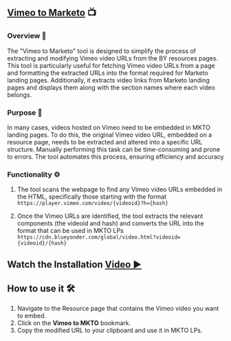 ## [Vimeo to Marketo](https://drive.google.com/uc?export=download&id=1ubVWXFsg1IgveHR3fCWDTjKLULGZEhVG) 📺

### Overview 🌟
The "Vimeo to Marketo" tool is designed to simplify the process of extracting and modifying Vimeo video URLs from the BY resources pages. This tool is particularly useful for fetching Vimeo video URLs from a page and formatting the extracted URLs into the format required for Marketo landing pages. Additionally, it extracts video links from Marketo landing pages and displays them along with the section names where each video belongs.

### Purpose 🎯
In many cases, videos hosted on Vimeo need to be embedded in MKTO landing pages. To do this, the original Vimeo video URL, embedded on a resource page, needs to be extracted and altered into a specific URL structure. Manually performing this task can be time-consuming and prone to errors. The tool automates this process, ensuring efficiency and accuracy

### Functionality ⚙️
 1. The tool scans the webpage to find any Vimeo video URLs embedded in the HTML, specifically those starting with the format <br>
 `` https://player.vimeo.com/video/{videoid}?h={hash} ``

 2. Once the Vimeo URLs are identified, the tool extracts the relevant components (the videoid and hash) and converts the URL into the format that can be used in MKTO LPs
 ``https://cdn.blueyonder.com/global/video.html?videoid={videoid}/{hash} ``

<!---
## Tool [installation](https://drive.google.com/uc?export=download&id=1WjxT1bawv8BX_MIzwj9Q2kXwBANxWkwg) steps 📥
1. Click [here](https://drive.google.com/uc?export=download&id=1WjxT1bawv8BX_MIzwj9Q2kXwBANxWkwg) to download the tool.
2. Press ``Ctrl + Shift + O`` to open the Bookmark Manager in Chrome.
3. Click on the three vertical dots (menu) in the upper right corner.
4. Select **Import Bookmarks** from the dropdown menu.
5. Choose the bookmark file you just downloaded.
6. A folder named "Imported" will be created in your bookmarks. Inside this folder, you will find the tool. You can change its location if desired.
--->

## Watch the Installation [Video ▶️](https://drive.google.com/file/d/14rEqr_LyhwSK6aqeFvY6Xg0Wl7UMxx_z/view?usp=sharing) 

## How to use it 🛠️

1. Navigate to the Resource page that contains the Vimeo video you want to embed.
2. Click on the **Vimeo to MKTO** bookmark.
3. Copy the modified URL to your clipboard and use it in MKTO LPs.
 
